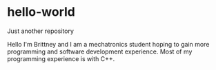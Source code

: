 # hello-world
Just another repository

Hello I'm Brittney and I am a mechatronics student hoping to gain more programming and software development experience. Most of my programming experience is with C++.
